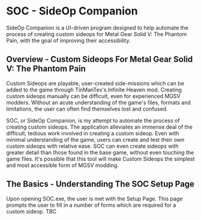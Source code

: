 # SOC - SideOp Companion

SideOp Companion is a UI-driven program designed to help automate the process of creating custom sideops for Metal Gear Solid V: The Phantom Pain, with the goal of improving their accessibility. 

## Overview - Custom Sideops For Metal Gear Solid V: The Phantom Pain

Custom Sideops are playable, user-created side-missions which can be added to the game through TinManTex's Infinite Heaven mod. Creating custom sideops manually can be difficult, even for experienced MGSV modders. Without an acute understanding of the game's files, formats and limitations, the user can often find themselves lost and confused.

SOC, or SideOp Companion, is my attempt to automate the process of creating custom sideops. The application alleviates an immense deal of the difficult, tedious work involved in creating a custom sideop. Even with minimal understanding of the game, users can create and test their own custom sideops with relative ease. SOC can even create sideops with greater detail than those found in the base game, without even touching the game files. It's possible that this tool will make Custom Sideops the simplest and most accessible form of MGSV modding.

## The Basics - Understanding The SOC Setup Page

Upon opening SOC.exe, the user is met with the Setup Page. This page prompts the user to fill in a number of forms which are required for a custom sideop. TBC
